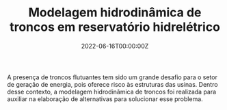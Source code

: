 ﻿---
date: "2022-06-16T00:00:00Z"
external_link: ""
image:
  caption: 
  focal_point: "Center"
  placement: 1

summary: 
tags:
- Modelagem Hidrodinâmica
- Delft3D
- Análise de dados
- Programação em linguagem R
- Lactec
title: Modelagem hidrodinâmica de troncos em reservatório hidrelétrico
url_code: ""
url_pdf: ""
url_slides: ""
url_video: ""
links: 
- icon: file-lines
  icon_pack: far
  name: Artigo
  url: '../../publication/jirau_2022/'

show_date: false
share: false
profile: true
pager: false
---

### 

A presença de troncos flutuantes tem sido um grande desafio para o setor de geração de energia, pois oferece risco às estruturas das usinas. Dentro desse contexto, a modelagem hidrodinâmica de troncos foi realizada para auxiliar na elaboração de alternativas para solucionar esse problema.


